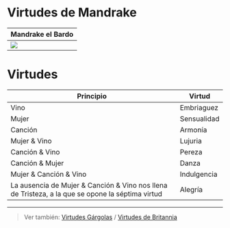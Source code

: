 # Virtudes de Mandrake

|Mandrake el Bardo 
|-
|![](/imagenes/Mandrake.GIF.webp)


# Virtudes 

|Principio|Virtud
|-|-
|Vino|Embriaguez
|Mujer|Sensualidad
|Canción|Armonía
|Mujer & Vino|Lujuria
|Canción & Vino|Pereza
|Canción & Mujer|Danza
|Mujer & Canción & Vino|Indulgencia
|La ausencia de Mujer & Canción & Vino nos llena de Tristeza, a la que se opone la séptima virtud|Alegría

---

> Ver también: [Virtudes Gárgolas](virtudesGargolas.md) / [Virtudes de Britannia](virtudesBritannia.md)